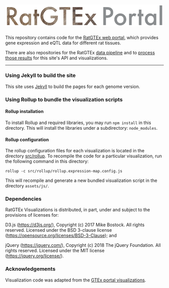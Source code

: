 
# ![RatGTEx](/assets/images/RatGTExPortal.png)

This repository contains code for the [RatGTEx web portal](https://ratgtex.org), which provides gene expression and eQTL data for different rat tissues.

There are also repositories for the RatGTEx [data pipeline](https://github.com/daniel-munro/ratgtex-pipeline) and to [process those results](https://github.com/daniel-munro/ratgtex-server-data) for this site's API and visualizations.

---

### Using Jekyll to build the site

This site uses [Jekyll](https://jekyllrb.com/) to build the pages for each genome version.

### Using Rollup to bundle the visualization scripts

#### Rollup installation
To install Rollup and required libraries, you may run `npm install` in this directory. This will install the libraries under a subdirectory: `node_modules`.

#### Rollup configuration
The rollup configuration files for each visualization is located in the directory [src/rollup](/src/rollup). To recompile the code for a particular visualization, run the following command in this directory:

```shell
rollup -c src/rollup/rollup.expression-map.config.js
```

This will recompile and generate a new bundled visualization script in the directory `assets/js/`.

### Dependencies
RatGTEx Visualizations is distributed, in part, under and subject to the provisions of licenses for:

D3.js (https://d3js.org/), Copyright (c) 2017 Mike Bostock. All rights reserved.
Licensed under the BSD 3-clause license (https://opensource.org/licenses/BSD-3-Clause); and

jQuery (https://jquery.com/), Copyright (c) 2018 The jQuery Foundation. All rights reserved.
Licensed under the MIT license (https://jquery.org/license/).

### Acknowledgements
Visualization code was adapted from the [GTEx portal visualizations](https://github.com/broadinstitute/gtex-viz).
